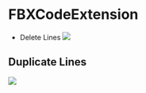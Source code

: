 # FBXCodeExtension

- Delete Lines
![](http://og9en1gou.bkt.clouddn.com/1.gif)
## Duplicate Lines
![](http://og9en1gou.bkt.clouddn.com/2.gif)
